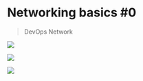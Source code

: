 # Networking basics #0
> DevOps Network

![](https://s3.amazonaws.com/alx-intranet.hbtn.io/uploads/medias/2020/9/4b995d4f8078b44afa968d68a98035d2bd7e8fac.jpg?X-Amz-Algorithm=AWS4-HMAC-SHA256&X-Amz-Credential=AKIARDDGGGOUSBVO6H7D%2F20231005%2Fus-east-1%2Fs3%2Faws4_request&X-Amz-Date=20231005T062833Z&X-Amz-Expires=86400&X-Amz-SignedHeaders=host&X-Amz-Signature=c4adf82b36415ecefd12a910c647d64959e25d2d6c36b02ba4a411ee04bf9283)

![](https://s3.amazonaws.com/alx-intranet.hbtn.io/uploads/medias/2018/6/4e6a0ad87a65d7054248.png?X-Amz-Algorithm=AWS4-HMAC-SHA256&X-Amz-Credential=AKIARDDGGGOUSBVO6H7D%2F20231005%2Fus-east-1%2Fs3%2Faws4_request&X-Amz-Date=20231005T062833Z&X-Amz-Expires=86400&X-Amz-SignedHeaders=host&X-Amz-Signature=86bc42ebedeb2a5bb172470f9a5e91bab699514df5ee43c091e8742a8d485d14)

![](https://s3.amazonaws.com/alx-intranet.hbtn.io/uploads/medias/2020/9/0fc96bd99faa7941b18bcae4c5f90c6acd11791d.jpg?X-Amz-Algorithm=AWS4-HMAC-SHA256&X-Amz-Credential=AKIARDDGGGOUSBVO6H7D%2F20231005%2Fus-east-1%2Fs3%2Faws4_request&X-Amz-Date=20231005T062833Z&X-Amz-Expires=86400&X-Amz-SignedHeaders=host&X-Amz-Signature=686ac3065c6adad034180000aa6def286323a000e3c8734ae8ce5588533951ba)
